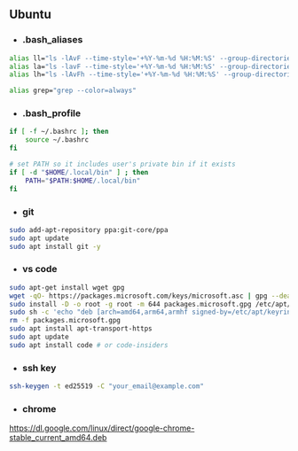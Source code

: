 ## Ubuntu

* ### .bash_aliases

```bash
alias ll="ls -lAvF --time-style='+%Y-%m-%d %H:%M:%S' --group-directories-first --color=always"
alias la="ls -lavF --time-style='+%Y-%m-%d %H:%M:%S' --group-directories-first --color=always"
alias lh="ls -lAvFh --time-style='+%Y-%m-%d %H:%M:%S' --group-directories-first --color=always"

alias grep="grep --color=always"
```

* ### .bash_profile

```bash
if [ -f ~/.bashrc ]; then 
    source ~/.bashrc 
fi

# set PATH so it includes user's private bin if it exists
if [ -d "$HOME/.local/bin" ] ; then
    PATH="$PATH:$HOME/.local/bin"
fi
```

* ### git

```bash
sudo add-apt-repository ppa:git-core/ppa
sudo apt update
sudo apt install git -y
```

* ### vs code

```bash
sudo apt-get install wget gpg
wget -qO- https://packages.microsoft.com/keys/microsoft.asc | gpg --dearmor > packages.microsoft.gpg
sudo install -D -o root -g root -m 644 packages.microsoft.gpg /etc/apt/keyrings/packages.microsoft.gpg
sudo sh -c 'echo "deb [arch=amd64,arm64,armhf signed-by=/etc/apt/keyrings/packages.microsoft.gpg] https://packages.microsoft.com/repos/code stable main" > /etc/apt/sources.list.d/vscode.list'
rm -f packages.microsoft.gpg
sudo apt install apt-transport-https
sudo apt update
sudo apt install code # or code-insiders
```

* ### ssh key

```bash
ssh-keygen -t ed25519 -C "your_email@example.com"
```
* ### chrome
https://dl.google.com/linux/direct/google-chrome-stable_current_amd64.deb
